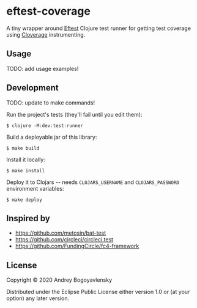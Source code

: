 # eftest-coverage

A tiny wrapper around [Eftest](https://github.com/weavejester/eftest) Clojure test runner
for getting test coverage using [Cloverage](https://github.com/cloverage/cloverage) instrumenting.

## Usage

TODO: add usage examples!


## Development

TODO: update to make commands!

Run the project's tests (they'll fail until you edit them):

```
$ clojure -M:dev:test:runner
```

Build a deployable jar of this library:

```
$ make build
```

Install it locally:

```
$ make install
```

Deploy it to Clojars -- needs `CLOJARS_USERNAME` and `CLOJARS_PASSWORD` environment variables:

```
$ make deploy
```

## Inspired by

- https://github.com/metosin/bat-test
- https://github.com/circleci/circleci.test
- https://github.com/FundingCircle/fc4-framework

## License

Copyright © 2020 Andrey Bogoyavlensky

Distributed under the Eclipse Public License either version 1.0 or (at
your option) any later version.
